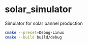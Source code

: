 # solar_simulator
Simulator for solar pannel production


```sh
cmake --preset=Debug-Linux
cmake --build build/debug
```
